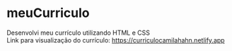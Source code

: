 # meuCurriculo
Desenvolvi meu currículo utilizando HTML e CSS <br>
Link para visualização do currículo: https://curriculocamilahahn.netlify.app
